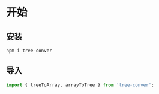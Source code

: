 # 开始

## 安装

```shell
npm i tree-conver
```

## 导入

```javascript
import { treeToArray, arrayToTree } from 'tree-conver';
```
